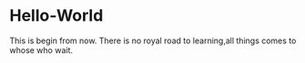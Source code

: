 # Hello-World
This is  begin from now.
There is no royal road to learning,all things comes to whose who wait.
